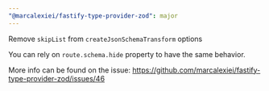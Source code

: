 ```yaml
---
"@marcalexiei/fastify-type-provider-zod": major
---
```



Remove `skipList` from `createJsonSchemaTransform` options

You can rely on `route.schema.hide` property to have the same behavior.

More info can be found on the issue: <https://github.com/marcalexiei/fastify-type-provider-zod/issues/46>
